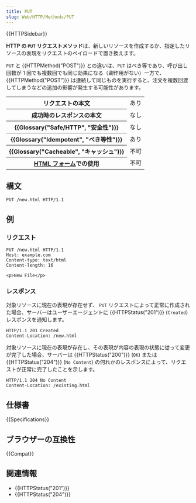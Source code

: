 ```yaml
---
title: PUT
slug: Web/HTTP/Methods/PUT
---
```


{{HTTPSidebar}}

**HTTP の `PUT` リクエストメソッド**は、新しいリソースを作成するか、指定したリソースの表現をリクエストのペイロードで置き換えます。

`PUT` と {{HTTPMethod("POST")}} との違いは、`PUT` はべき等であり、呼び出し回数が 1 回でも複数回でも同じ効果になる（*副*作用がない）一方で、 {{HTTPMethod("POST")}} は連続して同じものを実行すると、注文を複数回渡してしまうなどの追加の影響が発生する可能性があります。

<table class="properties">
  <tbody>
    <tr>
      <th scope="row">リクエストの本文</th>
      <td>あり</td>
    </tr>
    <tr>
      <th scope="row">成功時のレスポンスの本文</th>
      <td>なし</td>
    </tr>
    <tr>
      <th scope="row">{{Glossary("Safe/HTTP", "安全性")}}</th>
      <td>なし</td>
    </tr>
    <tr>
      <th scope="row">{{Glossary("Idempotent", "べき等性")}}</th>
      <td>あり</td>
    </tr>
    <tr>
      <th scope="row">{{Glossary("Cacheable", "キャッシュ")}}</th>
      <td>不可</td>
    </tr>
    <tr>
      <th scope="row">
        <a href="/ja/docs/Learn/Forms">HTML フォーム</a>での使用
      </th>
      <td>不可</td>
    </tr>
  </tbody>
</table>

## 構文

```
PUT /new.html HTTP/1.1
```

## 例

### リクエスト

```
PUT /new.html HTTP/1.1
Host: example.com
Content-type: text/html
Content-length: 16

<p>New File</p>
```

### レスポンス

対象リソースに現在の表現が存在せず、 `PUT` リクエストによって正常に作成された場合、サーバーはユーザーエージェントに {{HTTPStatus("201")}} (`Created`) レスポンスを通知します。

```
HTTP/1.1 201 Created
Content-Location: /new.html
```

対象リソースに現在の表現が存在し、その表現が内容の表現の状態に従って変更が完了した場合、サーバーは {{HTTPStatus("200")}} (`OK`) または {{HTTPStatus("204")}} (`No Content`) の何れかのレスポンスによって、リクエストが正常に完了したことを示します。

```
HTTP/1.1 204 No Content
Content-Location: /existing.html
```

## 仕様書

{{Specifications}}

## ブラウザーの互換性

{{Compat}}

## 関連情報

- {{HTTPStatus("201")}}
- {{HTTPStatus("204")}}
